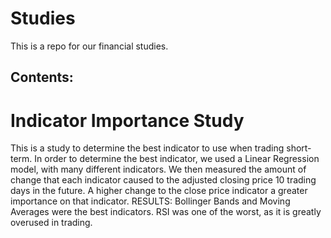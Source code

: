 # Studies
This is a repo for our financial studies.

## Contents:
  # Indicator Importance Study
  This is a study to determine the best indicator to use when trading short-term.
  In order to determine the best indicator, we used a Linear Regression model, with many different indicators.  We then measured the amount of change that each indicator caused to the adjusted closing price 10 trading days in the future.  A higher change to the close price indicator a greater importance on that indicator.
  RESULTS:
    Bollinger Bands and Moving Averages were the best indicators.  RSI was one of the worst, as it is greatly overused in trading.
